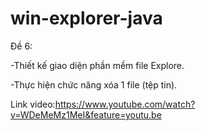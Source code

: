 # win-explorer-java
Đề 6: 


  -Thiết kế giao diện phần mềm file Explore.
  
  
  -Thực hiện chức năng xóa 1 file (tệp tin).

Link video:https://www.youtube.com/watch?v=WDeMeMz1MeI&feature=youtu.be
